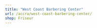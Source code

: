 ```yaml
---
title: "West Coast Barbering Center"
url: /accra/west-coast-barbering-center/
shop: Friseur
---
```

